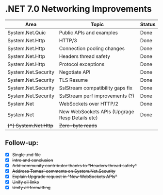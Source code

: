 # .NET 7.0 Networking Improvements

Area | Topic | Status
--|--|--
System.Net.Quic | Public APIs and examples | Done
System.Net.Http | HTTP/3 | Done
System.Net.Http | Connection pooling changes | Done
System.Net.Http | Headers thread safety | Done
System.Net.Http | Protocol exceptions | Done
System.Net.Security | Negotiate API | Done
System.Net.Security | TLS Resume | Done
System.Net.Security | SslStream compatibility gaps fix | Done
System.Net.Security | SslStream perf improvements (?) | Done
System.Net | WebSockets over HTTP/2 | Done
System.Net | New WebSockets APIs (Upgrage Resp Details etc) | Done
~~(*) System.Net.Http~~ | ~~Zero-byte reads~~ |

## Follow-up:

 - [x] ~~Single .md file~~
 - [x] ~~Intro and conclusion~~
 - [x] ~~Add community contributor thanks to "Headers thread safety"~~
 - [x] ~~Address Tomas' comments on System.Net.Security~~
 - [x] ~~Explain Upgrade request in "New WebSockets APIs"~~
 - [x] ~~Unify all links~~
 - [x] ~~Unify all formatting~~
